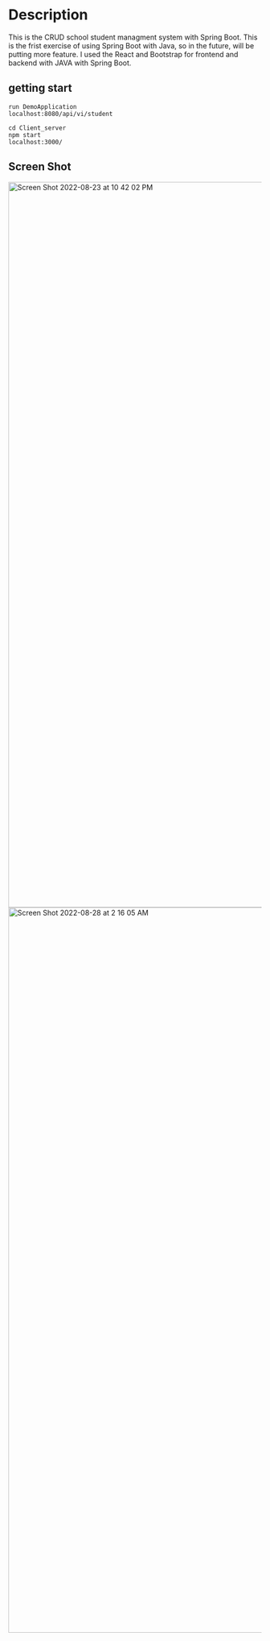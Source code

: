# Description
This is the CRUD school student managment system with Spring Boot. This is the frist exercise of using Spring Boot with Java, so in the future, will be putting more feature.
I used the React and Bootstrap for frontend and backend with JAVA with Spring Boot.

## getting start
    run DemoApplication
    localhost:8080/api/vi/student
    
    cd Client_server
    npm start
    localhost:3000/
    

## Screen Shot
<img width="1440" alt="Screen Shot 2022-08-23 at 10 42 02 PM" src="https://user-images.githubusercontent.com/88572626/186340484-11381e63-8291-495a-96bf-ccaa0b61bf39.png">

<img width="1440" alt="Screen Shot 2022-08-28 at 2 16 05 AM" src="https://user-images.githubusercontent.com/88572626/187066863-89df58c6-6fef-4c6c-be65-fc831b898684.png">
